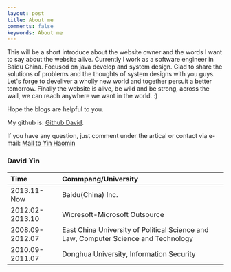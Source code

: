 ```yaml
---
layout: post
title: About me
comments: false
keywords: About me
---
```


This will be a short introduce about the website owner and the words I want to say about the website alive. Currently I work as a software engineer in Baidu China. Focused on java develop and system design. Glad to share the solutions of problems and the thoughts of system designs with you guys. Let's forge to develiver a wholly new world and together persuit a better tomorrow.
Finally the website is alive, be wild and be strong, across the wall, we can reach anywhere we want in the world. :)

Hope the blogs are helpful to you. 

My github is: [Github David](https://github.com/yinhaomin).

If you have any question, just comment under the artical or contact via e-mail: [Mail to Yin Haomin](mailto:bigyhm@gmail.com)

### David Yin

| Time              |  Commpang/University              | 
| :------           |:------                            |
|2013.11-Now        |  Baidu(China) Inc.                |
|2012.02-2013.10    |  Wicresoft-Microsoft Outsource    |
|2008.09-2012.07    |  East China University of Political Science and Law, Computer Science and Technology |
|2010.09-2011.07    |  Donghua University, Information Security |

